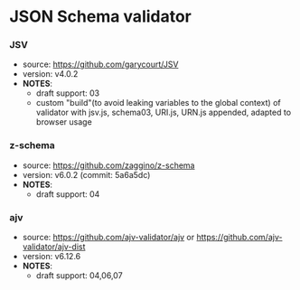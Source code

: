# JSON Schema validator

### JSV
* source: https://github.com/garycourt/JSV
* version: v4.0.2
* __NOTES__:
  - draft support: 03
  - custom "build"(to avoid leaking variables to the global context) of validator with jsv.js, schema03, URI.js, URN.js appended, adapted to browser usage

### z-schema
* source: https://github.com/zaggino/z-schema
* version: v6.0.2 (commit: 5a6a5dc)
* __NOTES__:
  - draft support: 04

### ajv
* source: https://github.com/ajv-validator/ajv or https://github.com/ajv-validator/ajv-dist
* version: v6.12.6
* __NOTES__:
  - draft support: 04,06,07
